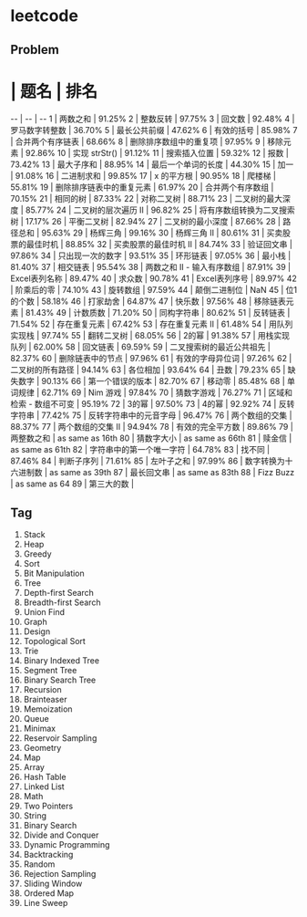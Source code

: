 # leetcode

## Problem
# | 题名 | 排名
-- | -- | --
1 | 两数之和 | 91.25%
2 | 整数反转 | 97.75%
3 | 回文数 | 92.48%
4 | 罗马数字转整数 | 36.70%
5 | 最长公共前缀 | 47.62%
6 | 有效的括号 | 85.98%
7 | 合并两个有序链表 | 68.66%
8 | 删除排序数组中的重复项 | 97.95%
9 | 移除元素 | 92.86%
10 | 实现 strStr() | 91.12%
11 | 搜索插入位置 | 59.32%
12 | 报数 | 73.42%
13 | 最大子序和 | 88.95%
14 | 最后一个单词的长度 | 44.30%
15 | 加一 | 91.08%
16 | 二进制求和 | 99.85%
17 | x 的平方根 | 90.95%
18 | 爬楼梯 | 55.81%
19 | 删除排序链表中的重复元素 | 61.97%
20 | 合并两个有序数组 | 70.15%
21 | 相同的树 | 87.33%
22 | 对称二叉树 | 88.71%
23 | 二叉树的最大深度 | 85.77%
24 | 二叉树的层次遍历 II | 96.82%
25 | 将有序数组转换为二叉搜索树 | 17.17%
26 | 平衡二叉树 | 82.94%
27 | 二叉树的最小深度 | 87.66%
28 | 路径总和 | 95.63%
29 | 杨辉三角 | 99.16%
30 | 杨辉三角 II | 80.61%
31 | 买卖股票的最佳时机 | 88.85%
32 | 买卖股票的最佳时机 II | 84.74%
33 | 验证回文串 | 97.86%
34 | 只出现一次的数字 | 93.51%
35 | 环形链表 | 97.05%
36 | 最小栈 | 81.40%
37 | 相交链表 | 95.54%
38 | 两数之和 II - 输入有序数组 | 87.91%
39 | Excel表列名称 | 89.47%
40 | 求众数 | 90.78%
41 | Excel表列序号 | 89.97%
42 | 阶乘后的零 | 74.10%
43 | 旋转数组 | 97.59%
44 | 颠倒二进制位 | NaN
45 | 位1的个数 | 58.18%
46 | 打家劫舍 | 64.87%
47 | 快乐数 | 97.56%
48 | 移除链表元素 | 81.43%
49 | 计数质数 | 71.20%
50 | 同构字符串 | 80.62%
51 | 反转链表 | 71.54%
52 | 存在重复元素 | 67.42%
53 | 存在重复元素 II | 61.48%
54 | 用队列实现栈 | 97.74%
55 | 翻转二叉树 | 68.05%
56 | 2的幂 | 91.38%
57 | 用栈实现队列 | 62.00%
58 | 回文链表 | 69.59%
59 | 二叉搜索树的最近公共祖先 | 82.37%
60 | 删除链表中的节点 | 97.96%
61 | 有效的字母异位词 | 97.26%
62 | 二叉树的所有路径 | 94.14%
63 | 各位相加 | 93.64%
64 | 丑数 | 79.23%
65 | 缺失数字 | 90.13%
66 | 第一个错误的版本 | 82.70%
67 | 移动零 | 85.48%
68 | 单词规律 | 62.71%
69 | Nim 游戏 | 97.84%
70 | 猜数字游戏 | 76.27%
71 | 区域和检索 - 数组不可变 | 95.19%
72 | 3的幂 | 97.50%
73 | 4的幂 | 92.92%
74 | 反转字符串 | 77.42%
75 | 反转字符串中的元音字母 | 96.47%
76 | 两个数组的交集 | 88.37%
77 | 两个数组的交集 II | 94.94%
78 | 有效的完全平方数 | 89.86%
79 | 两整数之和 | as same as 16th
80 | 猜数字大小 | as same as 66th
81 | 赎金信 | as same as 61th
82 | 字符串中的第一个唯一字符 | 64.78%
83 | 找不同 | 87.46%
84 | 判断子序列 | 71.61%
85 | 左叶子之和 | 97.99%
86 | 数字转换为十六进制数 | as same as 39th
87 | 最长回文串 | as same as 83th
88 | Fizz Buzz | as same as 64
89 | 第三大的数 |

## Tag
1. Stack
1. Heap
1. Greedy
1. Sort
1. Bit Manipulation
1. Tree
1. Depth-first Search
1. Breadth-first Search
1. Union Find
1. Graph
1. Design
1. Topological Sort
1. Trie
1. Binary Indexed Tree
1. Segment Tree
1. Binary Search Tree
1. Recursion
1. Brainteaser
1. Memoization
1. Queue
1. Minimax
1. Reservoir Sampling
1. Geometry
1. Map
1. Array
1. Hash Table
1. Linked List
1. Math
1. Two Pointers
1. String
1. Binary Search
1. Divide and Conquer
1. Dynamic Programming
1. Backtracking
1. Random 
1. Rejection Sampling 
1. Sliding Window 
1. Ordered Map 
1. Line Sweep 